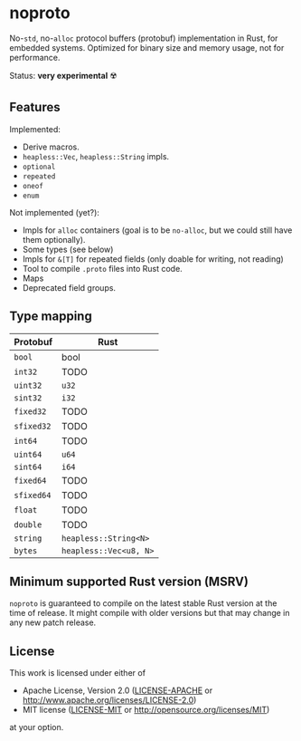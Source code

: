 # noproto

No-`std`, no-`alloc` protocol buffers (protobuf) implementation in Rust, for embedded systems.
Optimized for binary size and memory usage, not for performance.

Status: **very experimental** :radioactive: 

## Features

Implemented:

- Derive macros.
- `heapless::Vec`, `heapless::String` impls.
- `optional`
- `repeated`
- `oneof`
- `enum`

Not implemented (yet?):

- Impls for `alloc` containers (goal is to be `no-alloc`, but we could still have them optionally).
- Some types (see below)
- Impls for `&[T]` for repeated fields (only doable for writing, not reading)
- Tool to compile `.proto` files into Rust code.
- Maps
- Deprecated field groups.

## Type mapping

| Protobuf | Rust | 
|-|-|
| `bool` | bool |
| `int32` | TODO |
| `uint32` | `u32` |
| `sint32` | `i32` |
| `fixed32` | TODO |
| `sfixed32` | TODO |
| `int64` | TODO |
| `uint64` | `u64` |
| `sint64` | `i64` |
| `fixed64` | TODO |
| `sfixed64` | TODO |
| `float` | TODO |
| `double` | TODO |
| `string` | `heapless::String<N>` |
| `bytes` | `heapless::Vec<u8, N>` |

## Minimum supported Rust version (MSRV)

`noproto` is guaranteed to compile on the latest stable Rust version at the time of release. It might compile with older versions but that may change in any new patch release.

## License

This work is licensed under either of

- Apache License, Version 2.0 ([LICENSE-APACHE](LICENSE-APACHE) or
  <http://www.apache.org/licenses/LICENSE-2.0>)
- MIT license ([LICENSE-MIT](LICENSE-MIT) or <http://opensource.org/licenses/MIT>)

at your option.
